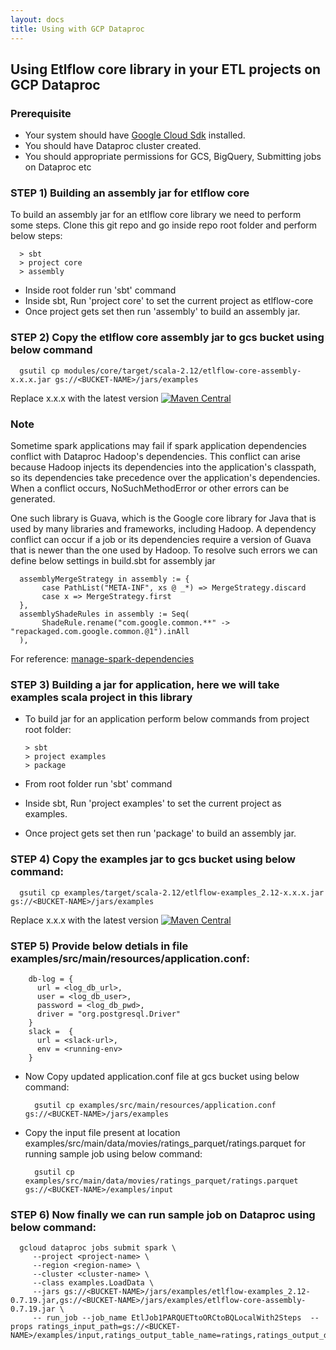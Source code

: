 ```yaml
---
layout: docs
title: Using with GCP Dataproc 
---
```


## Using Etlflow core library in your ETL projects on GCP Dataproc 

### Prerequisite
* Your system should have [Google Cloud Sdk](https://cloud.google.com/sdk/install) installed.
* You should have Dataproc cluster created.
* You should appropriate permissions for GCS, BigQuery, Submitting jobs on Dataproc etc

### STEP 1) Building an assembly jar for etlflow core
To build an assembly jar for an etlflow core library we need to perform some steps. Clone this git repo and go inside repo root folder and perform below steps: 
       
         
      > sbt
      > project core
      > assembly
      
* Inside root folder run 'sbt' command
* Inside sbt, Run 'project core' to set the current project as etlflow-core
* Once project gets set then run 'assembly' to build an assembly jar.       

### STEP 2) Copy the etlflow core assembly jar to gcs bucket using below command
 
      gsutil cp modules/core/target/scala-2.12/etlflow-core-assembly-x.x.x.jar gs://<BUCKET-NAME>/jars/examples
      
Replace x.x.x with the latest version [![Maven Central](https://maven-badges.herokuapp.com/maven-central/com.github.tharwaninitin/etlflow-core_2.12/badge.svg)](https://mvnrepository.com/artifact/com.github.tharwaninitin/etlflow-core)

### Note
Sometime spark applications may fail if spark application dependencies conflict with Dataproc Hadoop's dependencies. This conflict can arise because Hadoop injects its dependencies into the application's classpath, so its dependencies take precedence over the application's dependencies. When a conflict occurs, NoSuchMethodError or other errors can be generated. 

One such library is Guava, which is the Google core library for Java that is used by many libraries and frameworks, including Hadoop. A dependency conflict can occur if a job or its dependencies require a version of Guava that is newer than the one used by Hadoop. To resolve such errors we can define below settings in build.sbt for assembly jar


      assemblyMergeStrategy in assembly := {
           case PathList("META-INF", xs @ _*) => MergeStrategy.discard
           case x => MergeStrategy.first
      },
      assemblyShadeRules in assembly := Seq(
           ShadeRule.rename("com.google.common.**" -> "repackaged.com.google.common.@1").inAll
      ),

For reference: [manage-spark-dependencies](https://cloud.google.com/dataproc/docs/guides/manage-spark-dependencies)     

### STEP 3) Building a jar for application, here we will take examples scala project in this library

* To build jar for an application perform below commands from project root folder: 
       
         
      > sbt
      > project examples
      > package
      
* From root folder run 'sbt' command
* Inside sbt, Run 'project examples' to set the current project as examples.
* Once project gets set then run 'package' to build an assembly jar.
       
### STEP 4) Copy the examples jar to gcs bucket using below command:
 
      gsutil cp examples/target/scala-2.12/etlflow-examples_2.12-x.x.x.jar  gs://<BUCKET-NAME>/jars/examples

Replace x.x.x with the latest version [![Maven Central](https://maven-badges.herokuapp.com/maven-central/com.github.tharwaninitin/etlflow-core_2.12/badge.svg)](https://mvnrepository.com/artifact/com.github.tharwaninitin/etlflow-core)
      
### STEP 5) Provide below detials in file **examples/src/main/resources/application.conf**:


        db-log = {
          url = <log_db_url>,
          user = <log_db_user>,
          password = <log_db_pwd>,
          driver = "org.postgresql.Driver"
        }
        slack =  {
          url = <slack-url>,
          env = <running-env>
        }
  
* Now Copy updated application.conf file at gcs bucket using below command:      
        
        gsutil cp examples/src/main/resources/application.conf  gs://<BUCKET-NAME>/jars/examples
           
* Copy the input file present at location examples/src/main/data/movies/ratings_parquet/ratings.parquet for running sample job using below command:
    
        gsutil cp examples/src/main/data/movies/ratings_parquet/ratings.parquet  gs://<BUCKET-NAME>/examples/input

       
### STEP 6) Now finally we can run sample job on Dataproc using below command: 


      gcloud dataproc jobs submit spark \
         --project <project-name> \
         --region <region-name> \
         --cluster <cluster-name> \
         --class examples.LoadData \
         --jars gs://<BUCKET-NAME>/jars/examples/etlflow-examples_2.12-0.7.19.jar,gs://<BUCKET-NAME>/jars/examples/etlflow-core-assembly-0.7.19.jar \
         -- run_job --job_name EtlJob1PARQUETtoORCtoBQLocalWith2Steps  --props ratings_input_path=gs://<BUCKET-NAME>/examples/input,ratings_output_table_name=ratings,ratings_output_dataset=test,ratings_output_file_name=ratings.orc
        
  
 